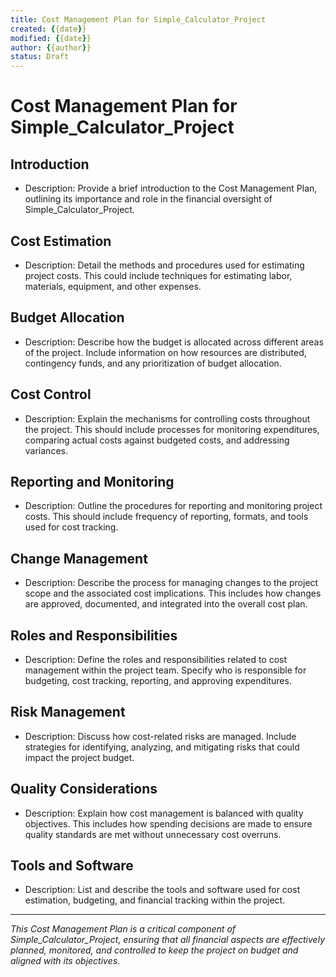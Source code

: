 ```yaml
---
title: Cost Management Plan for Simple_Calculator_Project
created: {{date}}
modified: {{date}}
author: {{author}}
status: Draft
---
```


# Cost Management Plan for Simple_Calculator_Project

## Introduction

- Description: Provide a brief introduction to the Cost Management Plan, outlining its importance and role in the financial oversight of Simple_Calculator_Project.

## Cost Estimation

- Description: Detail the methods and procedures used for estimating project costs. This could include techniques for estimating labor, materials, equipment, and other expenses.

## Budget Allocation

- Description: Describe how the budget is allocated across different areas of the project. Include information on how resources are distributed, contingency funds, and any prioritization of budget allocation.

## Cost Control

- Description: Explain the mechanisms for controlling costs throughout the project. This should include processes for monitoring expenditures, comparing actual costs against budgeted costs, and addressing variances.

## Reporting and Monitoring

- Description: Outline the procedures for reporting and monitoring project costs. This should include frequency of reporting, formats, and tools used for cost tracking.

## Change Management

- Description: Describe the process for managing changes to the project scope and the associated cost implications. This includes how changes are approved, documented, and integrated into the overall cost plan.

## Roles and Responsibilities

- Description: Define the roles and responsibilities related to cost management within the project team. Specify who is responsible for budgeting, cost tracking, reporting, and approving expenditures.

## Risk Management

- Description: Discuss how cost-related risks are managed. Include strategies for identifying, analyzing, and mitigating risks that could impact the project budget.

## Quality Considerations

- Description: Explain how cost management is balanced with quality objectives. This includes how spending decisions are made to ensure quality standards are met without unnecessary cost overruns.

## Tools and Software

- Description: List and describe the tools and software used for cost estimation, budgeting, and financial tracking within the project.

---

*This Cost Management Plan is a critical component of Simple_Calculator_Project, ensuring that all financial aspects are effectively planned, monitored, and controlled to keep the project on budget and aligned with its objectives.*
